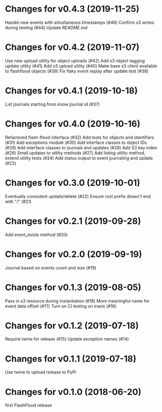 # Changes for v0.4.3 (2019-11-25)
Handle new events with simultaneous timestamps (#46)
Confirm s3 writes during testing (#44)
Update README.md

# Changes for v0.4.2 (2019-11-07)
Use new upload utility for object uploads (#42)
Add s3 object tagging update utility (#41)
Add s3 upload utility (#40)
Make base s3 client available to flashflood objects (#39)
Fix flaky event replay after update test (#38)

# Changes for v0.4.1 (2019-10-18)
List journals starting from know journal id (#37)

# Changes for v0.4.0 (2019-10-16)
Refactored flash-flood interface (#32)
Add tests for objects and identifiers (#31)
Add exceptions module (#30)
Add interface classes to object IDs (#29)
Add interface classes to journals and updates (#28)
Add S3 key index (#26)
Small updates to utility methods (#27)
Add listing utility method, extend utility tests (#24)
Add status output to event journaling and update (#23)

# Changes for v0.3.0 (2019-10-01)
Eventually consistent update/delete (#22)
Ensure root prefix doesn't end with "/" (#21)

# Changes for v0.2.1 (2019-09-28)
Add event_exists method (#20)

# Changes for v0.2.0 (2019-09-19)
Journal based on events count and size (#19)

# Changes for v0.1.3 (2019-08-05)
Pass in s3 resource during instantiation (#18)
More meaningful name for event data offset (#17)
Turn on CI testing on travis (#16)

# Changes for v0.1.2 (2019-07-18)
Require twine for release (#15)
Update exception names (#14)

# Changes for v0.1.1 (2019-07-18)
Use twine to upload release to PyPi

# Changes for v0.1.0 (2018-06-20)
first FlashFlood release
